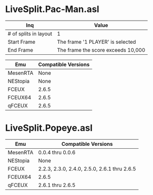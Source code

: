 # LiveSplit.Pac-Man.asl

| Inq | Value |
| --- | --- |
| # of splits in layout | 1 |
| Start Frame | The frame '1 PLAYER' is selected |
| End Frame | The frame the score exceeds 10,000 |

| Emu | Compatible Versions |
| --- | --- |
| MesenRTA | None |
| NEStopia | None |
| FCEUX | 2.6.5 |
| FCEUX64 | 2.6.5 |
| qFCEUX | 2.6.5 |

# LiveSplit.Popeye.asl

| Emu | Compatible Versions |
| --- | --- |
| MesenRTA | 0.0.4 thru 0.0.6 |
| NEStopia | None |
| FCEUX | 2.2.3, 2.3.0, 2.4.0, 2.5.0, 2.6.1 thru 2.6.5 |
| FCEUX64 | 2.6.5 |
| qFCEUX | 2.6.1 thru 2.6.5 |
